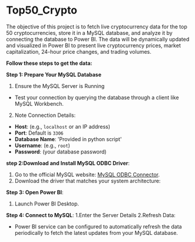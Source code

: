# Top50_Crypto
The objective of this project is to fetch live cryptocurrency data for the top 50 cryptocurrencies, store it in a MySQL database, and analyze it by connecting the database to Power BI. 
The data will be dynamically updated and visualized in Power BI to present live cryptocurrency prices, market capitalization, 24-hour price changes, and trading volumes.

**Follow these steps to get the data:**

 **Step 1: Prepare Your MySQL Database**
 1. Ensure the MySQL Server is Running
   - Test your connection by querying the database through a client like MySQL Workbench.
 2. Note Connection Details:
   - **Host**: (e.g., `localhost` or an IP address)
   - **Port**: Default is `3306`
   - **Database Name**: 'Provided in python script'
   - **Username**: (e.g., `root`)
   - **Password**: (your database password)
     
**step 2:Download and Install MySQL ODBC Driver**:
 1. Go to the official MySQL website: [MySQL ODBC Connector](https://dev.mysql.com/downloads/connector/odbc/).
 2. Download the driver that matches your system architecture:

**Step 3: Open Power BI**:
 1. Launch Power BI Desktop.

**Step 4: Connect to MySQL**:
 1.Enter the Server Details
 2.Refresh Data:
   - Power BI service can be configured to automatically refresh the data periodically to fetch the latest updates from your MySQL database.
     
     


 
